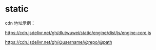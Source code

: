 # static

cdn 地址示例：

https://cdn.jsdelivr.net/gh/dlutwuwei/static/engine/dist/js/engine-core.js

https://cdn.jsdelivr.net/gh/@username/@repo/@path
